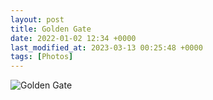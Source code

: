 ```yaml
---
layout: post
title: Golden Gate
date: 2022-01-02 12:34 +0000
last_modified_at: 2023-03-13 00:25:48 +0000
tags: [Photos]
---
```


![Golden Gate](//i.chenna.me/photos/prod/2022-01-02_12_34_49.jpg)
